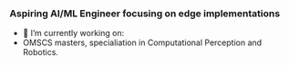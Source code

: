 ### Aspiring AI/ML Engineer focusing on edge implementations


- 🔭 I’m currently working on:
- OMSCS masters, specialiation in Computational Perception and Robotics.
